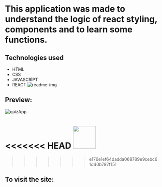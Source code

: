 # This application was made to understand the logic of react styling, components and to learn some functions.

## Technologies used

- HTML
- CSS
- JAVASCRİPT
- REACT
![readme-img](https://github.com/IbrahimBooz/PatikaFullStackBootcamp/assets/109763478/f63d2d49-becf-4c1e-b831-a18cbbc7cedb)



## Preview:


  ![quizApp](https://github.com/IbrahimBooz/PatikaFullStackBootcamp/assets/109763478/bb181149-f75a-46f0-b157-6a6a60d15d3c)



<<<<<<< HEAD
<img src="https://skillicons.dev/icons?i=javascript,vite,html,css,react,vscode,git,github" height="75" />
=======
>>>>>>> e176e1ef64dadda068789e9cebc61d40b787f151

## To visit the site:

